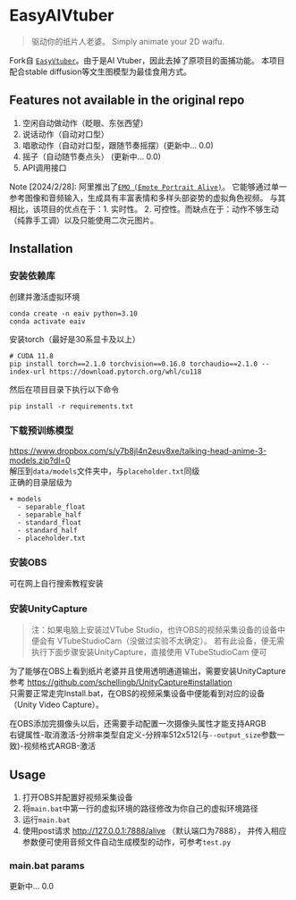 # EasyAIVtuber

> 驱动你的纸片人老婆。
Simply animate your 2D waifu.

Fork自 [`EasyVtuber`](https://github.com/yuyuyzl/EasyVtuber)。由于是AI Vtuber，因此去掉了原项目的面捕功能。
本项目配合stable diffusion等文生图模型为最佳食用方式。

## Features not available in the original repo

1. 空闲自动做动作（眨眼、东张西望）
2. 说话动作（自动对口型）
3. 唱歌动作（自动对口型，跟随节奏摇摆）(更新中... 0.0)
4. 摇子（自动随节奏点头） (更新中... 0.0)
5. API调用接口

Note [2024/2/28]: 阿里推出了[`EMO (Emote Portrait Alive)`](https://humanaigc.github.io/emote-portrait-alive/)。
它能够通过单一参考图像和音频输入，生成具有丰富表情和多样头部姿势的虚拟角色视频。
与其相比，该项目的优点在于：1. 实时性。 2. 可控性。而缺点在于：动作不够生动（纯靠手工调）以及只能使用二次元图片。

## Installation
### 安装依赖库
创建并激活虚拟环境  
```
conda create -n eaiv python=3.10
conda activate eaiv
```
安装torch（最好是30系显卡及以上）
```
# CUDA 11.8
pip install torch==2.1.0 torchvision==0.16.0 torchaudio==2.1.0 --index-url https://download.pytorch.org/whl/cu118
```
然后在项目目录下执行以下命令  
```
pip install -r requirements.txt
```

### 下载预训练模型  

https://www.dropbox.com/s/y7b8jl4n2euv8xe/talking-head-anime-3-models.zip?dl=0  
解压到`data/models`文件夹中，与`placeholder.txt`同级  
正确的目录层级为  
```
+ models
  - separable_float
  - separable_half
  - standard_float
  - standard_half
  - placeholder.txt
```
### 安装OBS
可在网上自行搜索教程安装

### 安装UnityCapture

> 注：如果电脑上安装过VTube Studio，也许OBS的视频采集设备的设备中便会有 VTubeStudioCam（没做过实验不太确定）。
> 若有此设备，便无需执行下面步骤安装UnityCapture，直接使用 VTubeStudioCam 便可

为了能够在OBS上看到纸片老婆并且使用透明通道输出，需要安装UnityCapture  
参考 https://github.com/schellingb/UnityCapture#installation  
只需要正常走完Install.bat，在OBS的视频采集设备中便能看到对应的设备（Unity Video Capture）。

在OBS添加完摄像头以后，还需要手动配置一次摄像头属性才能支持ARGB    
右键属性-取消激活-分辨率类型自定义-分辨率512x512(与`--output_size`参数一致)-视频格式ARGB-激活

## Usage
1. 打开OBS并配置好视频采集设备
2. 将`main.bat`中第一行的虚拟环境的路径修改为你自己的虚拟环境路径
3. 运行`main.bat`
4. 使用post请求 http://127.0.0.1:7888/alive （默认端口为7888），
并传入相应参数便可使用音频文件自动生成模型的动作，可参考`test.py`

### main.bat params
更新中... 0.0
